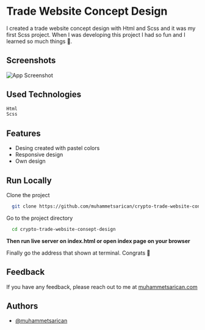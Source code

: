 
# Trade Website Concept Design

I created a trade website concept design with Html and Scss and it was my first Scss project. When I was developing this project I had so fun and I learned so much things 🥳.

## Screenshots

![App Screenshot](https://i.imgur.com/iy5vdVg.png)


## Used Technologies

```bash
Html
Scss
```
## Features

- Desing created with pastel colors
- Responsive design
- Own design


## Run Locally

Clone the project

```bash
  git clone https://github.com/muhammetsarican/crypto-trade-website-consept-design.git
```

Go to the project directory

```bash
  cd crypto-trade-website-consept-design

```

**Then run live server on index.html or open index page on your browser**

Finally go the address that shown at terminal. Congrats 🎉


## Feedback

If you have any feedback, please reach out to me at [muhammetsarican.com](https://muhammetsarican.com/contact)


## Authors

- [@muhammetsarican](https://www.github.com/muhammetsarican)

